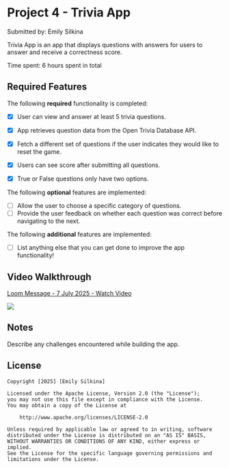 # Project 4 - Trivia App

Submitted by: Emily Silkina

Trivia App is an app that displays questions with answers for users to answer and receive a correctness score. 

Time spent: 6 hours spent in total

## Required Features

The following **required** functionality is completed:

- [X] User can view and answer at least 5 trivia questions.
- [X] App retrieves question data from the Open Trivia Database API.
- [X] Fetch a different set of questions if the user indicates they would like to reset the game.
- [X] Users can see score after submitting all questions.
- [X] True or False questions only have two options.


The following **optional** features are implemented:

  
- [ ] Allow the user to choose a specific category of questions.
- [ ] Provide the user feedback on whether each question was correct before navigating to the next.

The following **additional** features are implemented:

- [ ] List anything else that you can get done to improve the app functionality!

## Video Walkthrough

<div>
    <a href="https://www.loom.com/share/0b6c1d54fb4540a98f43c7b24f5f33df">
      <p>Loom Message - 7 July 2025 - Watch Video</p>
    </a>
    <a href="https://www.loom.com/share/0b6c1d54fb4540a98f43c7b24f5f33df">
      <img style="max-width:300px;" src="https://cdn.loom.com/sessions/thumbnails/0b6c1d54fb4540a98f43c7b24f5f33df-5b6983bedb841acd-full-play.gif">
    </a>
  </div>

## Notes

Describe any challenges encountered while building the app.

## License

    Copyright [2025] [Emily Silkina]

    Licensed under the Apache License, Version 2.0 (the "License");
    you may not use this file except in compliance with the License.
    You may obtain a copy of the License at

        http://www.apache.org/licenses/LICENSE-2.0

    Unless required by applicable law or agreed to in writing, software
    distributed under the License is distributed on an "AS IS" BASIS,
    WITHOUT WARRANTIES OR CONDITIONS OF ANY KIND, either express or implied.
    See the License for the specific language governing permissions and
    limitations under the License.
